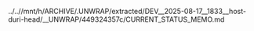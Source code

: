 ../..//mnt/h/ARCHIVE/.UNWRAP/extracted/DEV__2025-08-17__1833__host-duri-head/__UNWRAP/449324357c/CURRENT_STATUS_MEMO.md